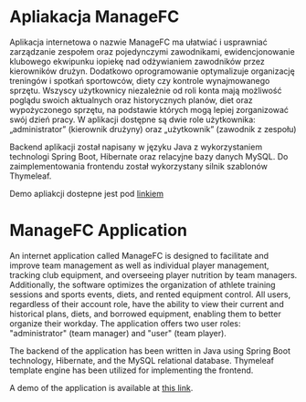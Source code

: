 <h1>Apliakacja ManageFC</h1>

<div>
  <p>
    Aplikacja internetowa o nazwie ManageFC ma ułatwiać i usprawniać zarządzanie zespołem oraz pojedynczymi zawodnikami, ewidencjonowanie klubowego ekwipunku iopiekę nad odżywianiem zawodników przez kierowników drużyn. Dodatkowo oprogramowanie optymalizuje organizację treningów i spotkań sportowców, diety czy kontrole wynajmowanego sprzętu. Wszyscy użytkownicy niezależnie od roli konta mają możliwość poglądu swoich aktualnych oraz historycznych planów, diet oraz wypożyczonego sprzętu, na podstawie których mogą lepiej zorganizować swój dzień pracy. W aplikacji dostępne są dwie role użytkownika: „administrator” (kierownik drużyny) oraz „użytkownik” (zawodnik z zespołu)
  </p>
  <p>
    Backend aplikacji został napisany w języku Java z wykorzystaniem technologi Spring Boot, Hibernate oraz relacyjne bazy danych MySQL. Do zaimplementowania frontendu został wykorzystany silnik szablonów Thymeleaf. 
  </p>

  <p>
    Demo apliakcji dostepne jest pod <a href="https://youtu.be/IFDhJtvC-jc" target="_blank">linkiem</a>
  </p>
</div>

<h1>ManageFC Application</h1>

<div>
  <p>
    An internet application called ManageFC is designed to facilitate and improve team management as well as individual player management, tracking club equipment, and overseeing player nutrition by team managers. Additionally, the software optimizes the organization of athlete training sessions and sports events, diets, and rented equipment control. All users, regardless of their account role, have the ability to view their current and historical plans, diets, and borrowed equipment, enabling them to better organize their workday. The application offers two user roles: "administrator" (team manager) and "user" (team player).
  </p>
  <p>
    The backend of the application has been written in Java using Spring Boot technology, Hibernate, and the MySQL relational database. Thymeleaf template engine has been utilized for implementing the frontend.
  </p>

  <p>
    A demo of the application is available at <a href="https://youtu.be/IFDhJtvC-jc" target="_blank">this link</a>.
  </p>
</div>


